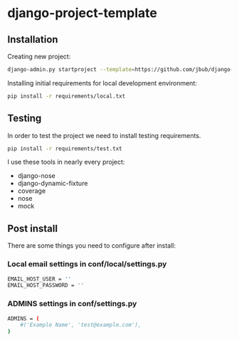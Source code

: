 # django-project-template

## Installation

Creating new project:

```bash
django-admin.py startproject --template=https://github.com/jbub/django-project-template/archive/master.zip project_name
```

Installing initial requirements for local development environment:

```bash
pip install -r requirements/local.txt
```

## Testing

In order to test the project we need to install testing requirements.

```bash
pip install -r requirements/test.txt
```

I use these tools in nearly every project:

* django-nose
* django-dynamic-fixture
* coverage
* nose
* mock

## Post install

There are some things you need to configure after install:

### Local email settings in conf/local/settings.py

```bash
EMAIL_HOST_USER = ''
EMAIL_HOST_PASSWORD = ''
```

### ADMINS settings in conf/settings.py

```bash
ADMINS = (
    #('Example Name', 'test@example.com'),
)
```